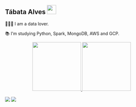 
## Tábata Alves   <img src=https://github.com/TheDudeThatCode/TheDudeThatCode/blob/master/Assets/Earth.gif width="30">


<p>👩🏿‍💻 I am a data lover.</p>
<p>📚 I'm studying Python, Spark, MongoDB, AWS and GCP.</p>


<div align="center">
  <a href="https://github.com/tabataalvees">
  <img height="160em" src="https://github-readme-stats.vercel.app/api?username=tabataalvees&show_icons=true&theme=dark&include_all_commits=true&count_private=true"/>
  <img height="160em" src="https://github-readme-stats.vercel.app/api/top-langs/?username=tabataalvees&layout=compact&langs_count=7&theme=dark"/>
</div></br>

<div>
<a href = "tabataalves12@gmail.com"><img src="https://img.shields.io/badge/-Gmail-%23333?style=for-the-badge&logo=gmail&logoColor=white" target="_blank"></a>
<a href="https://www.linkedin.com/in/tabataalvees" target="_blank"><img src="https://img.shields.io/badge/-LinkedIn-%230077B5?style=for-the-badge&logo=linkedin&logoColor=white" target="_blank"></a> </br>
  
 
  
</div>


